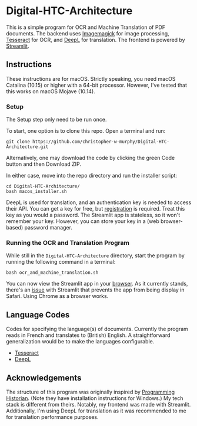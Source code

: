 # Digital-HTC-Architecture
 This is a simple program for OCR and Machine Translation of PDF documents. The backend uses [Imagemagick](https://imagemagick.org/index.php) for image processing, [Tesseract](https://tesseract-ocr.github.io/) for OCR, and [DeepL](https://www.deepl.com/translator) for translation. The frontend is powered by [Streamlit](https://streamlit.io/).

## Instructions
These instructions are for macOS. Strictly speaking, you need macOS Catalina (10.15) or higher with a 64-bit processor. However, I've tested that this works on macOS Mojave (10.14).

### Setup
The Setup step only need to be run once.

To start, one option is to clone this repo. Open a terminal and run:
```
git clone https://github.com/christopher-w-murphy/Digital-HTC-Architecture.git
```
Alternatively, one may download the code by clicking the green Code button and then Download ZIP.

In either case, move into the repo directory and run the installer script:
```
cd Digital-HTC-Architecture/
bash macos_installer.sh
```

DeepL is used for translation, and an authentication key is needed to access their API. You can get a key for free, but [registration](https://www.deepl.com/pro-api) is required. Treat this key as you would a password. The Streamlit app is stateless, so it won't remember your key. However, you can store your key in a (web browser-based) password manager.

### Running the OCR and Translation Program
While still in the `Digital-HTC-Architecture` directory, start the program by running the following command in a terminal:
```
bash ocr_and_machine_translation.sh
```
You can now view the Streamlit app in your [browser](http://192.168.0.11:8501/). As it currently stands, there's an [issue](https://github.com/streamlit/streamlit/issues/4658) with Streamlit that prevents the app from being display in Safari. Using Chrome as a browser works.

## Language Codes
Codes for specifying the language(s) of documents. Currently the program reads in French and translates to (British) English. A straightforward generalization would be to make the languages configurable.
- [Tesseract](https://github.com/tesseract-ocr/tesseract/blob/main/doc/tesseract.1.asc#LANGUAGES)
- [DeepL](https://www.deepl.com/docs-api/translating-text/?utm_source=github&utm_medium=github-python-readme)

## Acknowledgements

The structure of this program was originally inspired by [Programming Historian](https://programminghistorian.org/en/lessons/OCR-and-Machine-Translation). (Note they have installation instructions for Windows.) My tech stack is different from theirs. Notably, my frontend was made with Streamlit. Additionally, I'm using DeepL for translation as it was recommended to me for translation performance purposes.
